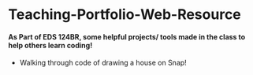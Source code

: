 # Teaching-Portfolio-Web-Resource

#### As Part of EDS 124BR, some helpful projects/ tools made in the class to help others learn coding!

- Walking through code of drawing a house on Snap!
